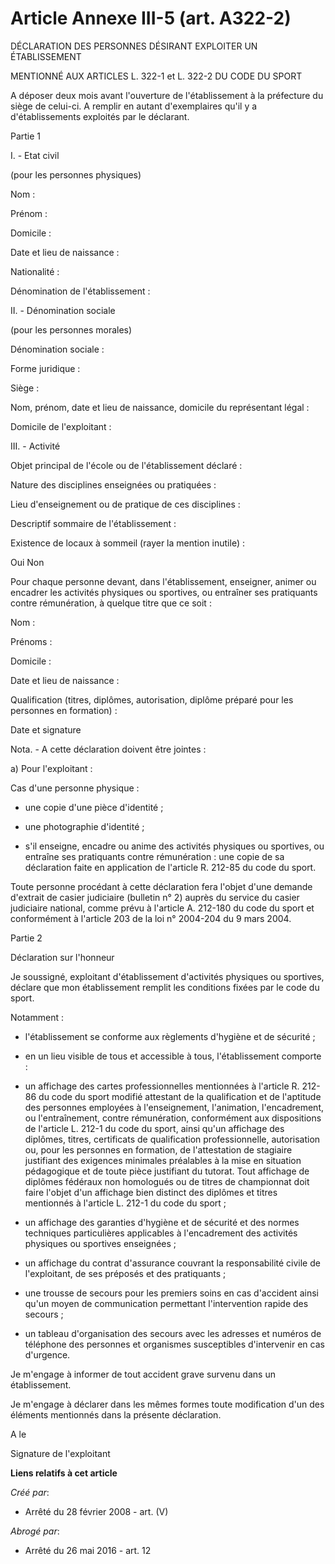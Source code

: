 # Article Annexe III-5 (art. A322-2)

DÉCLARATION DES PERSONNES DÉSIRANT EXPLOITER UN ÉTABLISSEMENT

MENTIONNÉ AUX ARTICLES L. 322-1 et L. 322-2 DU CODE DU SPORT

A déposer deux mois avant l'ouverture de l'établissement à la préfecture du siège de celui-ci. A remplir en autant
d'exemplaires qu'il y a d'établissements exploités par le déclarant.

Partie 1

I. - Etat civil

(pour les personnes physiques)

Nom : 

Prénom : 

Domicile : 

Date et lieu de naissance : 

Nationalité : 

Dénomination de l'établissement : 

II. - Dénomination sociale

(pour les personnes morales)

Dénomination sociale : 

Forme juridique : 

Siège : 

Nom, prénom, date et lieu de naissance, domicile du représentant légal : 

Domicile de l'exploitant : 

III. - Activité

Objet principal de l'école ou de l'établissement déclaré : 

Nature des disciplines enseignées ou pratiquées : 

Lieu d'enseignement ou de pratique de ces disciplines : 

Descriptif sommaire de l'établissement : 

Existence de locaux à sommeil (rayer la mention inutile) :

Oui Non 

Pour chaque personne devant, dans l'établissement, enseigner, animer ou encadrer les activités physiques ou sportives, ou
entraîner ses pratiquants contre rémunération, à quelque titre que ce soit :

Nom : 

Prénoms : 

Domicile : 

Date et lieu de naissance : 

Qualification (titres, diplômes, autorisation, diplôme préparé pour les personnes en formation) : 

Date et signature 

Nota. - A cette déclaration doivent être jointes : 

a) Pour l'exploitant : 

Cas d'une personne physique : 

- une copie d'une pièce d'identité ; 

- une photographie d'identité ; 

- s'il enseigne, encadre ou anime des activités physiques ou sportives, ou entraîne ses pratiquants contre rémunération : une
copie de sa déclaration faite en application de l'article R. 212-85 du code du sport. 

Toute personne procédant à cette déclaration fera l'objet d'une demande d'extrait de casier judiciaire (bulletin n° 2) auprès
du service du casier judiciaire national, comme prévu à l'article A. 212-180 du code du sport et conformément à l'article 203
de la loi n° 2004-204 du 9 mars 2004.

Partie 2

Déclaration sur l'honneur

Je soussigné, exploitant d'établissement d'activités physiques ou sportives, déclare que mon établissement remplit les
conditions fixées par le code du sport.

Notamment :

- l'établissement se conforme aux règlements d'hygiène et de sécurité ;

- en un lieu visible de tous et accessible à tous, l'établissement comporte :

- un affichage des cartes professionnelles mentionnées à l'article R. 212-86 du code du sport modifié attestant de la
qualification et de l'aptitude des personnes employées à l'enseignement, l'animation, l'encadrement, ou l'entraînement,
contre rémunération, conformément aux dispositions de l'article L. 212-1 du code du sport, ainsi qu'un affichage des
diplômes, titres, certificats de qualification professionnelle, autorisation ou, pour les personnes en formation, de
l'attestation de stagiaire justifiant des exigences minimales préalables à la mise en situation pédagogique et de toute pièce
justifiant du tutorat. Tout affichage de diplômes fédéraux non homologués ou de titres de championnat doit faire l'objet d'un
affichage bien distinct des diplômes et titres mentionnés à l'article L. 212-1 du code du sport ;

- un affichage des garanties d'hygiène et de sécurité et des normes techniques particulières applicables à l'encadrement des
activités physiques ou sportives enseignées ;

- un affichage du contrat d'assurance couvrant la responsabilité civile de l'exploitant, de ses préposés et des pratiquants ;

- une trousse de secours pour les premiers soins en cas d'accident ainsi qu'un moyen de communication permettant
l'intervention rapide des secours ;

- un tableau d'organisation des secours avec les adresses et numéros de téléphone des personnes et organismes susceptibles
d'intervenir en cas d'urgence.

Je m'engage à informer de tout accident grave survenu dans un établissement.

Je m'engage à déclarer dans les mêmes formes toute modification d'un des éléments mentionnés dans la présente déclaration.

A le 

Signature de l'exploitant

**Liens relatifs à cet article**

_Créé par_:

  - Arrêté du 28 février 2008 - art. (V)

_Abrogé par_:

  - Arrêté du 26 mai 2016 - art. 12
